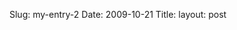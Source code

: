 Slug: my-entry-2
Date: 2009-10-21
Title:
layout: post

<a href="http://steveivy.typepad.com/.a/6a010534988cd3970b0120a60b57e7970b-pi" style="display: inline;"><img alt="" class="asset  asset-image at-xid-6a010534988cd3970b0120a60b57e7970b" src="http://steveivy.typepad.com/.a/6a010534988cd3970b0120a60b57e7970b-500wi" /></a> <br />
